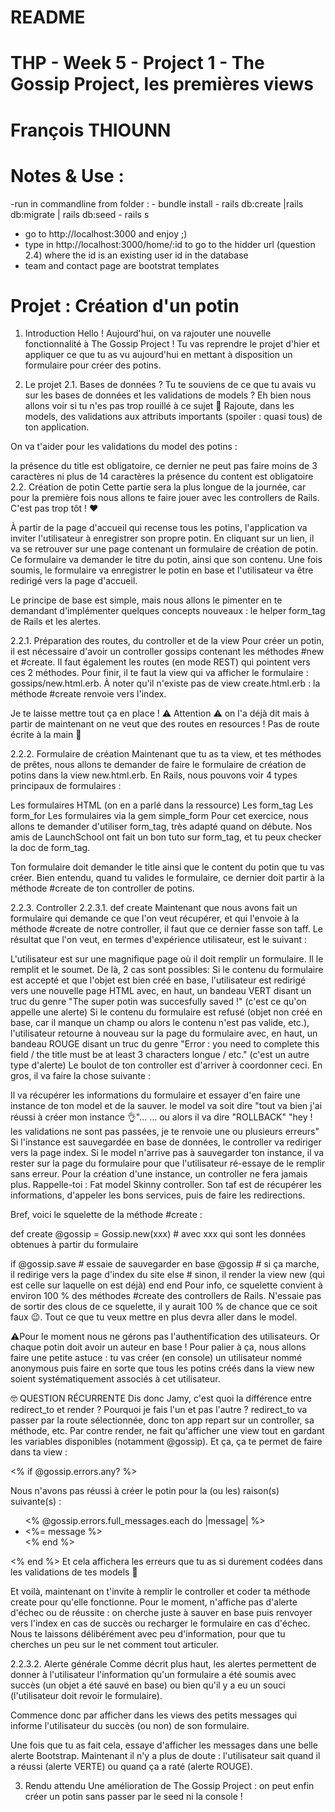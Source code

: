 # README
# THP - Week 5 - Project 1 - The Gossip Project, les premières views
# François THIOUNN

# Notes & Use :
 -run in commandline from folder : 
 	- bundle install
	- rails db:create |rails db:migrate | rails db:seed
	- rails s
- go to http://localhost:3000 and enjoy ;)
- type in http://localhost:3000/home/:id to go to the hidder url (question 2.4)
	where the id is an existing user id in the database
- team and contact page are bootstrat templates 


# Projet : Création d'un potin
  
1. Introduction
Hello ! Aujourd'hui, on va rajouter une nouvelle fonctionnalité à The Gossip Project ! Tu vas reprendre le projet d'hier et appliquer ce que tu as vu aujourd'hui en mettant à disposition un formulaire pour créer des potins.

2. Le projet
2.1. Bases de données ?
Tu te souviens de ce que tu avais vu sur les bases de données et les validations de models ? Eh bien nous allons voir si tu n'es pas trop rouillé à ce sujet 🔨 Rajoute, dans les models, des validations aux attributs importants (spoiler : quasi tous) de ton application.

On va t'aider pour les validations du model des potins :

la présence du title est obligatoire, ce dernier ne peut pas faire moins de 3 caractères ni plus de 14 caractères
la présence du content est obligatoire
2.2. Création de potin
Cette partie sera la plus longue de la journée, car pour la première fois nous allons te faire jouer avec les controllers de Rails. C'est pas trop tôt ! ♥

À partir de la page d'accueil qui recense tous les potins, l'application va inviter l'utilisateur à enregistrer son propre potin. En cliquant sur un lien, il va se retrouver sur une page contenant un formulaire de création de potin. Ce formulaire va demander le titre du potin, ainsi que son contenu. Une fois soumis, le formulaire va enregistrer le potin en base et l'utilisateur va être redirigé vers la page d'accueil.

Le principe de base est simple, mais nous allons le pimenter en te demandant d'implémenter quelques concepts nouveaux : le helper form_tag de Rails et les alertes.

2.2.1. Préparation des routes, du controller et de la view
Pour créer un potin, il est nécessaire d'avoir un controller gossips contenant les méthodes #new et #create.
Il faut également les routes (en mode REST) qui pointent vers ces 2 méthodes.
Pour finir, il te faut la view qui va afficher le formulaire : gossips/new.html.erb. À noter qu'il n'existe pas de view create.html.erb : la méthode #create renvoie vers l'index.

Je te laisse mettre tout ça en place !
⚠️ Attention ⚠️ on l'a déjà dit mais à partir de maintenant on ne veut que des routes en resources ! Pas de route écrite à la main 👋

2.2.2. Formulaire de création
Maintenant que tu as ta view, et tes méthodes de prêtes, nous allons te demander de faire le formulaire de création de potins dans la view new.html.erb. En Rails, nous pouvons voir 4 types principaux de formulaires :

Les formulaires HTML (on en a parlé dans la ressource)
Les form_tag
Les form_for
Les formulaires via la gem simple_form
Pour cet exercice, nous allons te demander d'utiliser form_tag, très adapté quand on débute. Nos amis de LaunchSchool ont fait un bon tuto sur form_tag, et tu peux checker la doc de form_tag.

Ton formulaire doit demander le title ainsi que le content du potin que tu vas créer. Bien entendu, quand tu valides le formulaire, ce dernier doit partir à la méthode #create de ton controller de potins.

2.2.3. Controller
2.2.3.1. def create
Maintenant que nous avons fait un formulaire qui demande ce que l'on veut récupérer, et qui l'envoie à la méthode #create de notre controller, il faut que ce dernier fasse son taff. Le résultat que l'on veut, en termes d'expérience utilisateur, est le suivant :

L'utilisateur est sur une magnifique page où il doit remplir un formulaire. Il le remplit et le soumet.
De là, 2 cas sont possibles:
Si le contenu du formulaire est accepté et que l'objet est bien créé en base, l'utilisateur est redirigé vers une nouvelle page HTML avec, en haut, un bandeau VERT disant un truc du genre "The super potin was succesfully saved !" (c'est ce qu'on appelle une alerte)
Si le contenu du formulaire est refusé (objet non créé en base, car il manque un champ ou alors le contenu n'est pas valide, etc.), l'utilisateur retourne à nouveau sur la page du formulaire avec, en haut, un bandeau ROUGE disant un truc du genre "Error : you need to complete this field / the title must be at least 3 characters longue / etc." (c'est un autre type d'alerte)
Le boulot de ton controller est d'arriver à coordonner ceci. En gros, il va faire la chose suivante :

Il va récupérer les informations du formulaire et essayer d'en faire une instance de ton model et de la sauver.
le model va soit dire "tout va bien j'ai réussi à créer mon instance 👌"...
… ou alors il va dire "ROLLBACK" "hey ! les validations ne sont pas passées, je te renvoie une ou plusieurs erreurs"
Si l'instance est sauvegardée en base de données, le controller va rediriger vers la page index.
Si le model n'arrive pas à sauvegarder ton instance, il va rester sur la page du formulaire pour que l'utilisateur ré-essaye de le remplir sans erreur.
Pour la création d'une instance, un controller ne fera jamais plus. Rappelle-toi : Fat model Skinny controller. Son taf est de récupérer les informations, d'appeler les bons services, puis de faire les redirections.

Bref, voici le squelette de la méthode #create :

def create
  @gossip = Gossip.new(xxx) # avec xxx qui sont les données obtenues à partir du formulaire

  if @gossip.save # essaie de sauvegarder en base @gossip
    # si ça marche, il redirige vers la page d'index du site
  else
    # sinon, il render la view new (qui est celle sur laquelle on est déjà)
  end
end
Pour info, ce squelette convient à environ 100 % des méthodes #create des controllers de Rails. N'essaie pas de sortir des clous de ce squelette, il y aurait 100 % de chance que ce soit faux 😉. Tout ce que tu veux mettre en plus devra aller dans le model.

⚠️Pour le moment nous ne gérons pas l'authentification des utilisateurs. Or chaque potin doit avoir un auteur en base ! Pour palier à ça, nous allons faire une petite astuce : tu vas créer (en console) un utilisateur nommé anonymous puis faire en sorte que tous les potins créés dans la view new soient systématiquement associés à cet utilisateur.

🤓 QUESTION RÉCURRENTE
Dis donc Jamy, c'est quoi la différence entre redirect_to et render ? Pourquoi je fais l'un et pas l'autre ?
redirect_to va passer par la route sélectionnée, donc ton app repart sur un controller, sa méthode, etc.
Par contre render, ne fait qu'afficher une view tout en gardant les variables disponibles (notamment @gossip). Et ça, ça te permet de faire dans ta view :

<% if @gossip.errors.any? %>
  <p>Nous n'avons pas réussi à créer le potin pour la (ou les) raison(s) suivante(s) :</p>
  <ul>
    <% @gossip.errors.full_messages.each do |message| %>
      <li><%= message %></li>
    <% end %>
  </ul>
<% end %>
Et cela affichera les erreurs que tu as si durement codées dans les validations de tes models 🙌

Et voilà, maintenant on t'invite à remplir le controller et coder ta méthode create pour qu'elle fonctionne.
Pour le moment, n'affiche pas d'alerte d'échec ou de réussite : on cherche juste à sauver en base puis renvoyer vers l'index en cas de succès ou recharger le formulaire en cas d'échec.
Nous te laissons délibérément avec peu d'information, pour que tu cherches un peu sur le net comment tout articuler.

2.2.3.2. Alerte générale
Comme décrit plus haut, les alertes permettent de donner à l'utilisateur l'information qu'un formulaire a été soumis avec succès (un objet a été sauvé en base) ou bien qu'il y a eu un souci (l'utilisateur doit revoir le formulaire).

Commence donc par afficher dans les views des petits messages qui informe l'utilisateur du succès (ou non) de son formulaire.

Une fois que tu as fait cela, essaye d'afficher les messages dans une belle alerte Bootstrap. Maintenant il n'y a plus de doute : l'utilisateur sait quand il a réussi (alerte VERTE) ou quand ça a raté (alerte ROUGE).

3. Rendu attendu
Une amélioration de The Gossip Project : on peut enfin créer un potin sans passer par le seed ni la console !